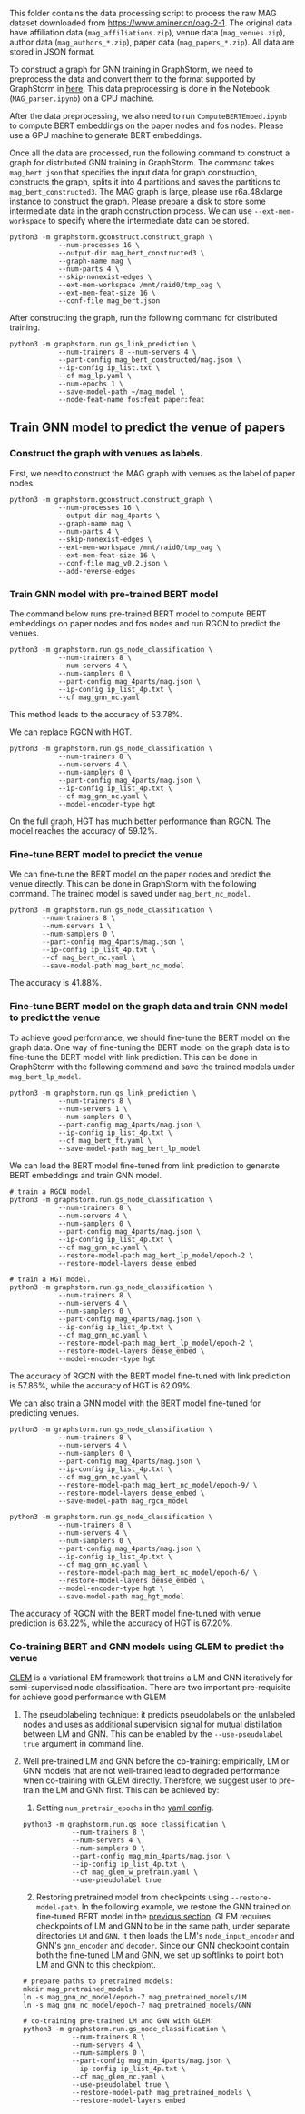 This folder contains the data processing script to process the raw MAG dataset
downloaded from https://www.aminer.cn/oag-2-1. The original data have affiliation data
(`mag_affiliations.zip`), venue data (`mag_venues.zip`), author data (`mag_authors_*.zip`),
paper data (`mag_papers_*.zip`). All data are stored in JSON format.

To construct a graph for GNN training in GraphStorm, we need to preprocess the data
and convert them to the format supported by GraphStorm in
[here](https://github.com/awslabs/graphstorm/wiki/tutorials-own-data#use-own-data).
This data preprocessing is done in the Notebook (`MAG_parser.ipynb`) on a CPU machine.

After the data preprocessing, we also need to run `ComputeBERTEmbed.ipynb` to compute
BERT embeddings on the paper nodes and fos nodes. Please use a GPU machine to generate
BERT embeddings.

Once all the data are processed, run the following command to construct a graph
for distributed GNN training in GraphStorm. The command takes `mag_bert.json`
that specifies the input data for graph construction, constructs the graph,
splits it into 4 partitions and saves the partitions to `mag_bert_constructed3`.
The MAG graph is large, please use
r6a.48xlarge instance to construct the graph. Please prepare a disk to store
some intermediate data in the graph construction process. We can use
`--ext-mem-workspace` to specify where the intermediate data can be stored.

```
python3 -m graphstorm.gconstruct.construct_graph \
			--num-processes 16 \
			--output-dir mag_bert_constructed3 \
			--graph-name mag \
			--num-parts 4 \
			--skip-nonexist-edges \
			--ext-mem-workspace /mnt/raid0/tmp_oag \
			--ext-mem-feat-size 16 \
			--conf-file mag_bert.json
```

After constructing the graph, run the following command for distributed training.
```
python3 -m graphstorm.run.gs_link_prediction \
			--num-trainers 8 --num-servers 4 \
			--part-config mag_bert_constructed/mag.json \
			--ip-config ip_list.txt \
			--cf mag_lp.yaml \
			--num-epochs 1 \
			--save-model-path ~/mag_model \
			--node-feat-name fos:feat paper:feat 
```

## Train GNN model to predict the venue of papers

### Construct the graph with venues as labels.
First, we need to construct the MAG graph with venues as the label of paper nodes.
```
python3 -m graphstorm.gconstruct.construct_graph \
			--num-processes 16 \
			--output-dir mag_4parts \
			--graph-name mag \
			--num-parts 4 \
			--skip-nonexist-edges \
			--ext-mem-workspace /mnt/raid0/tmp_oag \
			--ext-mem-feat-size 16 \
			--conf-file mag_v0.2.json \
			--add-reverse-edges
```
### Train GNN model with pre-trained BERT model

The command below runs pre-trained BERT model to compute BERT embeddings on
paper nodes and fos nodes and run RGCN to predict the venues.
```
python3 -m graphstorm.run.gs_node_classification \
            --num-trainers 8 \
            --num-servers 4 \
            --num-samplers 0 \
            --part-config mag_4parts/mag.json \
            --ip-config ip_list_4p.txt \
            --cf mag_gnn_nc.yaml
```

This method leads to the accuracy of 53.78%.

We can replace RGCN with HGT.

```
python3 -m graphstorm.run.gs_node_classification \
			--num-trainers 8 \
			--num-servers 4 \
			--num-samplers 0 \
			--part-config mag_4parts/mag.json \
			--ip-config ip_list_4p.txt \
			--cf mag_gnn_nc.yaml \
			--model-encoder-type hgt
```
On the full graph, HGT has much better performance than RGCN. The model reaches the accuracy of 59.12%.

### Fine-tune BERT model to predict the venue

We can fine-tune the BERT model on the paper nodes and predict the venue directly.
This can be done in GraphStorm with the following command. The trained model is saved
under `mag_bert_nc_model`.

```
python3 -m graphstorm.run.gs_node_classification \
		--num-trainers 8 \
		--num-servers 1 \
		--num-samplers 0 \
		--part-config mag_4parts/mag.json \
		--ip-config ip_list_4p.txt \
		--cf mag_bert_nc.yaml \
		--save-model-path mag_bert_nc_model
```

The accuracy is 41.88%.

### <a name="bert-ft-gnn"></a>Fine-tune BERT model on the graph data and train GNN model to predict the venue

To achieve good performance, we should fine-tune the BERT model on the graph data.
One way of fine-tuning the BERT model on the graph data is to fine-tune the BERT model
with link prediction. This can be done in GraphStorm with the following command
and save the trained models under `mag_bert_lp_model`.

```
python3 -m graphstorm.run.gs_link_prediction \
			--num-trainers 8 \
			--num-servers 1 \
			--num-samplers 0 \
			--part-config mag_4parts/mag.json \
			--ip-config ip_list_4p.txt \
			--cf mag_bert_ft.yaml \
			--save-model-path mag_bert_lp_model
```

We can load the BERT model fine-tuned from link prediction to generate BERT embeddings
and train GNN model.

```
# train a RGCN model.
python3 -m graphstorm.run.gs_node_classification \
            --num-trainers 8 \
            --num-servers 4 \
            --num-samplers 0 \
            --part-config mag_4parts/mag.json \
            --ip-config ip_list_4p.txt \
            --cf mag_gnn_nc.yaml \
            --restore-model-path mag_bert_lp_model/epoch-2 \
            --restore-model-layers dense_embed

# train a HGT model.
python3 -m graphstorm.run.gs_node_classification \
            --num-trainers 8 \
            --num-servers 4 \
            --num-samplers 0 \
            --part-config mag_4parts/mag.json \
            --ip-config ip_list_4p.txt \
            --cf mag_gnn_nc.yaml \
            --restore-model-path mag_bert_lp_model/epoch-2 \
            --restore-model-layers dense_embed \
            --model-encoder-type hgt
```

The accuracy of RGCN with the BERT model fine-tuned with link prediction is 57.86%,
while the accuracy of HGT is 62.09%.

We can also train a GNN model with the BERT model fine-tuned for predicting venues.

```
python3 -m graphstorm.run.gs_node_classification \
            --num-trainers 8 \
            --num-servers 4 \
            --num-samplers 0 \
            --part-config mag_4parts/mag.json \
            --ip-config ip_list_4p.txt \
            --cf mag_gnn_nc.yaml \
            --restore-model-path mag_bert_nc_model/epoch-9/ \
            --restore-model-layers dense_embed \
			--save-model-path mag_rgcn_model

python3 -m graphstorm.run.gs_node_classification \
			--num-trainers 8 \
			--num-servers 4 \
			--num-samplers 0 \
			--part-config mag_4parts/mag.json \
			--ip-config ip_list_4p.txt \
			--cf mag_gnn_nc.yaml \
			--restore-model-path mag_bert_nc_model/epoch-6/ \
			--restore-model-layers dense_embed \
			--model-encoder-type hgt \
			--save-model-path mag_hgt_model
```

The accuracy of RGCN with the BERT model fine-tuned with venue prediction is 63.22%,
while the accuracy of HGT is 67.20%.

### Co-training BERT and GNN models using GLEM to predict the venue

[GLEM](https://arxiv.org/abs/2210.14709) is a variational EM framework that trains a LM and GNN iteratively for semi-supervised node classification. There are two important pre-requisite for achieve good performance with GLEM

1. The pseudolabeling technique: it predicts pseudolabels on the unlabeled nodes and uses as additional supervision signal for mutual distillation between LM and GNN. This can be enabled by the `--use-pseudolabel true` argument in command line. 
2. Well pre-trained LM and GNN before the co-training: empirically, LM or GNN models that are not well-trained lead to degraded performance when co-training with GLEM directly. Therefore, we suggest user to pre-train the LM and GNN first. This can be achieved by:
	1. Setting `num_pretrain_epochs` in the [yaml config](mag_glem_w_pretrain.yaml). 

	```
	python3 -m graphstorm.run.gs_node_classification \
				--num-trainers 8 \
				--num-servers 4 \
				--num-samplers 0 \
				--part-config mag_min_4parts/mag.json \
				--ip-config ip_list_4p.txt \
				--cf mag_glem_w_pretrain.yaml \
				--use-pseudolabel true
	```

	2. Restoring pretrained model from checkpoints using `--restore-model-path`. In the following example, we restore the GNN trained on fine-tuned BERT model in the [previous section](#bert-ft-gnn). GLEM requires checkpoints of LM and GNN to be in the same path, under separate directories `LM` and `GNN`. It then loads the LM's `node_input_encoder` and GNN's `gnn_encoder` and `decoder`. Since our GNN checkpoint contain both the fine-tuned LM and GNN, we set up softlinks to point both LM and GNN to this checkpiont. 

	```
	# prepare paths to pretrained models:
	mkdir mag_pretrained_models
	ln -s mag_gnn_nc_model/epoch-7 mag_pretrained_models/LM
	ln -s mag_gnn_nc_model/epoch-7 mag_pretrained_models/GNN
	
	# co-training pre-trained LM and GNN with GLEM:
	python3 -m graphstorm.run.gs_node_classification \
				--num-trainers 8 \
				--num-servers 4 \
				--num-samplers 0 \
				--part-config mag_min_4parts/mag.json \
				--ip-config ip_list_4p.txt \
				--cf mag_glem_nc.yaml \
				--use-pseudolabel true \
				--restore-model-path mag_pretrained_models \
				--restore-model-layers embed
	```